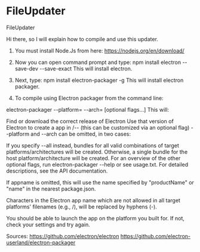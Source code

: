 # FileUpdater
FileUpdater

Hi there, so I will explain how to compile and use this updater.

1. You must install Node.Js from here: https://nodejs.org/en/download/
2. Now you can open command prompt and type:
        npm install electron --save-dev --save-exact 
   This will install electron.
3. Next, type: 
        npm install electron-packager -g
   This will install electron packager.
   
 4. To compile using Electron packager from the command line:

electron-packager <sourcedir> <appname> --platform=<platform> --arch=<arch> [optional flags...]
This will:

Find or download the correct release of Electron
Use that version of Electron to create a app in <out>/<appname>-<platform>-<arch> (this can be customized via an optional flag)
--platform and --arch can be omitted, in two cases:

If you specify --all instead, bundles for all valid combinations of target platforms/architectures will be created.
Otherwise, a single bundle for the host platform/architecture will be created.
For an overview of the other optional flags, run electron-packager --help or see usage.txt. For detailed descriptions, see the API documentation.

If appname is omitted, this will use the name specified by "productName" or "name" in the nearest package.json.

Characters in the Electron app name which are not allowed in all target platforms' filenames (e.g., /), will be replaced by hyphens (-).

You should be able to launch the app on the platform you built for. If not, check your settings and try again.

Sources: 
https://github.com/electron/electron
https://github.com/electron-userland/electron-packager
